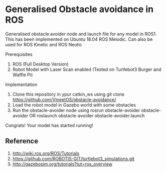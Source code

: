 # Generalised Obstacle avoidance in ROS
Generalised obstacle avoider node and launch file for any model in ROS1.
This has been implemented on Ubuntu 18.04 ROS Melodic. 
Can also be used for ROS Kinetic and ROS Neotic

Prerequisites
1. ROS (Full Desktop Version)
2. Robot Model with Laser Scan enabled (Tested on Turtlebot3 Burger and Waffle Pi)

Implementation
1. Clone this repository in ypur catkin_ws using git clone https://github.com/VineetOS/obstacle-avoidance/
2. Load the robot model in Gazebo world with some obstacles
3. Run the obstacle-avoider node using rosrun obstacle-avoider obstacle-avoider
OR roslaunch obstacle-avoider obstacle-avoider.launch

Congrats! Your model has started running!


## Reference
1. http://wiki.ros.org/ROS/Tutorials
2. https://github.com/ROBOTIS-GIT/turtlebot3_simulations.git
3. http://gazebosim.org/tutorials?tut=ros_overview
